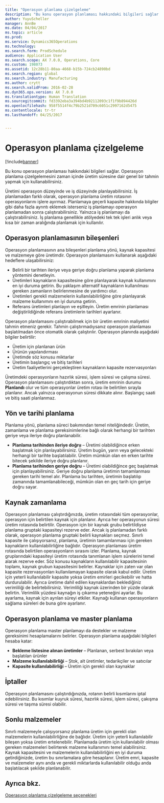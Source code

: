 ```yaml
---
title: "Operasyon planlama çizelgeleme"
description: "Bu konu operasyon planlaması hakkındaki bilgileri sağlar. Operasyon planlama çizelgelemesini zaman içinde üretim süresine dair genel bir tahmin yapmak için kullanabilirsiniz."
author: YuyuScheller
manager: AnnBe
ms.date: 04/04/2017
ms.topic: article
ms.prod: 
ms.service: Dynamics365Operations
ms.technology: 
ms.search.form: ProdSchedule
audience: Application User
ms.search.scope: AX 7.0.0, Operations, Core
ms.custom: 198073
ms.assetid: 12c28b11-80aa-4668-b15b-724cb24890bd
ms.search.region: global
ms.search.industry: Manufacturing
ms.author: crytt
ms.search.validFrom: 2016-02-28
ms.dyn365.ops.version: AX 7.0.0
ms.translationtype: Human Translation
ms.sourcegitcommit: fd3392eba3a394bd4b92112093c1f1f9b894426d
ms.openlocfilehash: 958f5514f4c79b2521d709c6051c2997162d5475
ms.contentlocale: tr-tr
ms.lasthandoff: 04/25/2017


---
```


# <a name="operations-scheduling"></a>Operasyon planlama çizelgeleme

[!include[banner](../includes/banner.md)]


Bu konu operasyon planlaması hakkındaki bilgileri sağlar. Operasyon planlama çizelgelemesini zaman içinde üretim süresine dair genel bir tahmin yapmak için kullanabilirsiniz.

Üretimi operasyon düzeyinde ve iş düzeyinde planlayabilirsiniz. İş planlamadan farklı olarak, operasyon planlama üretim rotasının operasyonlarını işlere ayırmaz. Planlamaya geçerli kapasite hakkında bilgiler gibi daha fazla ayrıntı eklemek isterseniz iş planlamayı operasyon planlamadan sonra çalıştırabilirsiniz. Yalnızca iş planlamayı da çalıştırabilirsiniz. İş planlama genellikle atölyedeki tek tek işleri anlık veya kısa bir zaman aralığında planlamak için kullanılır.

## <a name="components-of-operations-scheduling"></a>Operasyon planlamasının bileşenleri
Operasyon planlamasının ana bileşenleri planlama yönü, kaynak kapasitesi ve malzemeye göre üretimdir. Operasyon planlamasını kullanarak aşağıdaki hedeflere ulaşabilirsiniz:

-   Belirli bir tarihten ileriye veya geriye doğru planlama yaparak planlama yöntemini denetleyin.
-   Üretimleri kaynakların kapasitesine göre planlayarak kaynak kullanımını en iyi duruma getirin. Bu yaklaşım alternatif kaynakların kullanılması gereken zamanların belirlenmesine de yardımcı olur.
-   Üretimleri gerekli malzemelerin kullanılabilirliğine göre planlayarak malzeme kullanımını en iyi duruma getirin.
-   Referans üretimleri planlayın ve eşitleyin. Üretim emrinin planlaması değiştirildiğinde referans üretimlerin tarihleri ayarlanır.

Operasyon planlamasını çalıştırabilmek için bir üretim emrinin maliyetini tahmin etmeniz gerekir. Tahmin çalıştırmadıysanız operasyon planlaması başlatılmadan önce otomatik olarak çalıştırılır. Operasyon planında aşağıdaki bilgiler belirtilir:

-   Üretim için planlanan ürün
-   Ürünün yapılandırması
-   Üretimde söz konusu miktarlar
-   Üretimin başlangıç ve bitiş tarihleri
-   Üretim faaliyetlerini gerçekleştiren kaynakların kapasite rezervasyonları

Üretimdeki operasyonların hazırlık süresi, işlem süresi ve çalışma süresi. Operasyon planlamasını çalıştırdıktan sonra, üretim emrinin durumu **Planlandı** olur ve tüm operasyonlar üretim rotası ile belirtilen sırayla planlanır. Ancak yalnızca operasyonun süresi dikkate alınır. Başlangıç saati ve bitiş saati planlanmaz.

## <a name="scheduling-direction-and-date"></a>Yön ve tarihi planlama
Planlama yönü, planlama süreci bakımından temel niteliğindedir. Üretim, zamanlama ve planlama gereksinimlerine bağlı olarak herhangi bir tarihten geriye veya ileriye doğru planlanabilir.

-   **Planlama tarihinden ileriye doğru** – Üretimi olabildiğince erken başlatmak için planlayabilirsiniz. Üretim bugün, yarın veya gelecekteki herhangi bir tarihte başlatılabilir. Üretim mümkün olan en erken tarihte bitecek şekilde ileriye doğru planlanır.
-   **Planlama tarihinden geriye doğru** – Üretimi olabildiğince geç başlatmak için planlayabilirsiniz. Geriye doğru planlama üretimin tamamlanması gereken tarihi temel alır. Planlama bu tarihten, üretimin başlatılıp zamanında tamamlanabileceği, mümkün olan en geç tarih için geriye doğru sayar.

## <a name="resource-scheduling"></a>Kaynak zamanlama
Operasyon planlaması çalıştırdığınızda, üretim rotasındaki tüm operasyonlar, operasyon için belirtilen kaynak için planlanır. Ayrıca her operasyonun süresi üretim rotasında belirtilir. Operasyon için bir kaynak grubu belirtildiyse planlama gruptaki kapasiteyi rezerve eder. Ancak iş planlamadan farklı olarak, operasyon planlama gruptaki belirli kaynakları seçmez. Sınırlı kapasite ile çalışıyorsanız, planlama, üretimin tamamlanması için gereken kaynakların kullanılabilirliğine bağlıdır. Operasyon planlaması üretim rotasında belirtilen operasyonların sırasını izler. Planlama, kaynak gruplarındaki kapasiteyi üretim rotasında tanımlanan işlem sürelerini temel alarak rezerve eder. Söz konusu kaynakların kullanılabilir kapasitesinin toplamı, kaynak grubun kapasitesini belirler. Kaynaklar için zaten var olan kapasite rezervasyonları kullanılamayan kapasite olarak kabul edilir. Üretim için yeterli kullanılabilir kapasite yoksa üretim emirleri gecikebilir ve hatta durdurulabilir. Ayrıca üretime dahil edilen kaynaklardan beklediğiniz verimliliği de belirtebilirsiniz. Verimliliği kaynak üzerinden bir yüzde olarak belirtin. Verimlilik yüzdesi kaynağın iş çıkarma yeteneğini ayarlar. Bu ayarlama, kaynak için ayrılan süreyi etkiler. Kaynağı kullanan operasyonların sağlama süreleri de buna göre ayarlanır.

## <a name="operations-scheduling-and-master-planning"></a>Operasyon planlama ve master planlama
Operasyon planlama master planlamayı da destekler ve malzeme gereksinimi hesaplamalarını belirler. Operasyon planlama aşağıdaki bilgileri hesaba katar:

-   **Bekleme listesine alınan üretimler** – Planlanan, serbest bırakılan veya başlatılan ürünler
-   **Malzeme kullanılabilirliği** – Stok, alt üretimler, tedarikçiler ve satıcılar
-   **Kapasite kullanılabilirliği** – Üretim için gerekli olan kaynaklar

## <a name="cancellations"></a>İptaller
Operasyon planlamasını çalıştırdığınızda, rotanın belirli kısımlarını iptal edebilirsiniz. Bu kısımlar kuyruk süresi, hazırlık süresi, işlem süresi, çakışma süresi ve taşıma süresi olabilir.

## <a name="finite-materials"></a>Sonlu malzemeler
Sınırlı malzemeyle çalışıyorsanız planlama üretim için gerekli olan malzemelerin kullanılabilirliğine de bağlıdır. Üretim için yeterli kullanılabilir bileşen yoksa üretim ertelenebilir. Planlamada üretim için kullanılabilir olması gereken malzemeleri belirterek malzeme kullanımını temel alabilirsiniz. Kaynak kapasitesini ve malzemelerin kullanılabilirliğini en iyi duruma getirdiğinizde, üretim bu sınırlamalara göre hesaplanır. Üretim emri, kapasite ve malzemeler aynı anda ve gerekli miktarlarda kullanılabilir olduğu anda başlatılacak şekilde planlanabilir.

<a name="see-also"></a>Ayrıca bkz.
--------

[Operasyon planlama çizelgeleme seçenekleri](operation-scheduling-options.md)




